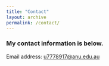 ```yaml
---
title: "Contact"
layout: archive
permalink: /contact/
---
```


### My contact information is below.

Email address:	u7778917@anu.edu.au


